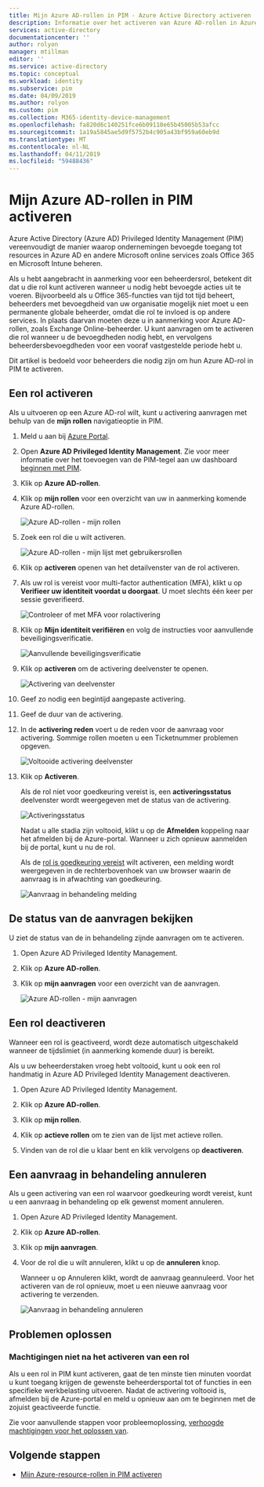 ```yaml
---
title: Mijn Azure AD-rollen in PIM - Azure Active Directory activeren | Microsoft Docs
description: Informatie over het activeren van Azure AD-rollen in Azure AD Privileged Identity Management (PIM).
services: active-directory
documentationcenter: ''
author: rolyon
manager: mtillman
editor: ''
ms.service: active-directory
ms.topic: conceptual
ms.workload: identity
ms.subservice: pim
ms.date: 04/09/2019
ms.author: rolyon
ms.custom: pim
ms.collection: M365-identity-device-management
ms.openlocfilehash: fa820d6c140251fce6b09110e65b45005b53afcc
ms.sourcegitcommit: 1a19a5845ae5d9f5752b4c905a43bf959a60eb9d
ms.translationtype: MT
ms.contentlocale: nl-NL
ms.lasthandoff: 04/11/2019
ms.locfileid: "59488436"
---
```

# <a name="activate-my-azure-ad-roles-in-pim"></a>Mijn Azure AD-rollen in PIM activeren

Azure Active Directory (Azure AD) Privileged Identity Management (PIM) vereenvoudigt de manier waarop ondernemingen bevoegde toegang tot resources in Azure AD en andere Microsoft online services zoals Office 365 en Microsoft Intune beheren.  

Als u hebt aangebracht in aanmerking voor een beheerdersrol, betekent dit dat u die rol kunt activeren wanneer u nodig hebt bevoegde acties uit te voeren. Bijvoorbeeld als u Office 365-functies van tijd tot tijd beheert, beheerders met bevoegdheid van uw organisatie mogelijk niet moet u een permanente globale beheerder, omdat die rol te invloed is op andere services. In plaats daarvan moeten deze u in aanmerking voor Azure AD-rollen, zoals Exchange Online-beheerder. U kunt aanvragen om te activeren die rol wanneer u de bevoegdheden nodig hebt, en vervolgens beheerdersbevoegdheden voor een vooraf vastgestelde periode hebt u.

Dit artikel is bedoeld voor beheerders die nodig zijn om hun Azure AD-rol in PIM te activeren.

## <a name="activate-a-role"></a>Een rol activeren

Als u uitvoeren op een Azure AD-rol wilt, kunt u activering aanvragen met behulp van de **mijn rollen** navigatieoptie in PIM.

1. Meld u aan bij [Azure Portal](https://portal.azure.com/).

1. Open **Azure AD Privileged Identity Management**. Zie voor meer informatie over het toevoegen van de PIM-tegel aan uw dashboard [beginnen met PIM](pim-getting-started.md).

1. Klik op **Azure AD-rollen**.

1. Klik op **mijn rollen** voor een overzicht van uw in aanmerking komende Azure AD-rollen.

    ![Azure AD-rollen - mijn rollen](./media/pim-how-to-activate-role/directory-roles-my-roles.png)

1. Zoek een rol die u wilt activeren.

    ![Azure AD-rollen - mijn lijst met gebruikersrollen](./media/pim-how-to-activate-role/directory-roles-my-roles-activate.png)

1. Klik op **activeren** openen van het detailvenster van de rol activeren.

1. Als uw rol is vereist voor multi-factor authentication (MFA), klikt u op **Verifieer uw identiteit voordat u doorgaat**. U moet slechts één keer per sessie geverifieerd.

    ![Controleer of met MFA voor rolactivering](./media/pim-how-to-activate-role/directory-roles-my-roles-mfa.png)

1. Klik op **Mijn identiteit verifiëren** en volg de instructies voor aanvullende beveiligingsverificatie.

    ![Aanvullende beveiligingsverificatie](./media/pim-how-to-activate-role/additional-security-verification.png)

1. Klik op **activeren** om de activering deelvenster te openen.

    ![Activering van deelvenster](./media/pim-how-to-activate-role/directory-roles-activate.png)

1. Geef zo nodig een begintijd aangepaste activering.

1. Geef de duur van de activering.

1. In de **activering reden** voert u de reden voor de aanvraag voor activering. Sommige rollen moeten u een Ticketnummer problemen opgeven.

    ![Voltooide activering deelvenster](./media/pim-how-to-activate-role/directory-roles-activation-pane.png)

1. Klik op **Activeren**.

    Als de rol niet voor goedkeuring vereist is, een **activeringsstatus** deelvenster wordt weergegeven met de status van de activering.

    ![Activeringsstatus](./media/pim-how-to-activate-role/activation-status.png)

    Nadat u alle stadia zijn voltooid, klikt u op de **Afmelden** koppeling naar het afmelden bij de Azure-portal. Wanneer u zich opnieuw aanmelden bij de portal, kunt u nu de rol.

    Als de [rol is goedkeuring vereist](./azure-ad-pim-approval-workflow.md) wilt activeren, een melding wordt weergegeven in de rechterbovenhoek van uw browser waarin de aanvraag is in afwachting van goedkeuring.

    ![Aanvraag in behandeling melding](./media/pim-how-to-activate-role/directory-roles-activate-notification.png)

## <a name="view-the-status-of-your-requests"></a>De status van de aanvragen bekijken

U ziet de status van de in behandeling zijnde aanvragen om te activeren.

1. Open Azure AD Privileged Identity Management.

1. Klik op **Azure AD-rollen**.

1. Klik op **mijn aanvragen** voor een overzicht van de aanvragen.

    ![Azure AD-rollen - mijn aanvragen](./media/pim-how-to-activate-role/directory-roles-my-requests.png)

## <a name="deactivate-a-role"></a>Een rol deactiveren

Wanneer een rol is geactiveerd, wordt deze automatisch uitgeschakeld wanneer de tijdslimiet (in aanmerking komende duur) is bereikt.

Als u uw beheerderstaken vroeg hebt voltooid, kunt u ook een rol handmatig in Azure AD Privileged Identity Management deactiveren.

1. Open Azure AD Privileged Identity Management.

1. Klik op **Azure AD-rollen**.

1. Klik op **mijn rollen**.

1. Klik op **actieve rollen** om te zien van de lijst met actieve rollen.

1. Vinden van de rol die u klaar bent en klik vervolgens op **deactiveren**.

## <a name="cancel-a-pending-request"></a>Een aanvraag in behandeling annuleren

Als u geen activering van een rol waarvoor goedkeuring wordt vereist, kunt u een aanvraag in behandeling op elk gewenst moment annuleren.

1. Open Azure AD Privileged Identity Management.

1. Klik op **Azure AD-rollen**.

1. Klik op **mijn aanvragen**.

1. Voor de rol die u wilt annuleren, klikt u op de **annuleren** knop.

    Wanneer u op Annuleren klikt, wordt de aanvraag geannuleerd. Voor het activeren van de rol opnieuw, moet u een nieuwe aanvraag voor activering te verzenden.

   ![Aanvraag in behandeling annuleren](./media/pim-how-to-activate-role/directory-role-cancel.png)

## <a name="troubleshoot"></a>Problemen oplossen

### <a name="permissions-not-granted-after-activating-a-role"></a>Machtigingen niet na het activeren van een rol

Als u een rol in PIM kunt activeren, gaat de ten minste tien minuten voordat u kunt toegang krijgen de gewenste beheerdersportal tot of functies in een specifieke werkbelasting uitvoeren. Nadat de activering voltooid is, afmelden bij de Azure-portal en meld u opnieuw aan om te beginnen met de zojuist geactiveerde functie.

Zie voor aanvullende stappen voor probleemoplossing, [verhoogde machtigingen voor het oplossen van](https://social.technet.microsoft.com/wiki/contents/articles/37568.troubleshooting-elevated-permissions-with-azure-ad-privileged-identity-management.aspx).

## <a name="next-steps"></a>Volgende stappen

- [Mijn Azure-resource-rollen in PIM activeren](pim-resource-roles-activate-your-roles.md)
